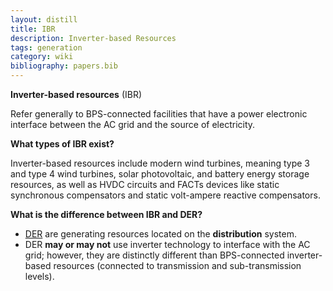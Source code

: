 ```yaml
---
layout: distill
title: IBR
description: Inverter-based Resources
tags: generation
category: wiki
bibliography: papers.bib
---
```


**Inverter-based resources** (IBR) <d-cite key="nerc2023inverter"></d-cite>

Refer generally to BPS-connected facilities that have a power electronic interface between the AC grid and the source of electricity.

**What types of IBR exist?**

Inverter-based resources include modern wind turbines, meaning type 3 and type 4 wind turbines, solar photovoltaic, and battery energy storage resources, as well as HVDC circuits and FACTs devices like static synchronous compensators and static volt-ampere reactive compensators.

**What is the difference between IBR and DER?**

- [DER](/wiki/distributed-energy-resources) are generating resources located on the **distribution** system.
- DER **may or may not** use inverter technology to interface with the AC grid; however, they are distinctly different than BPS-connected inverter-based resources (connected to transmission and sub-transmission levels).
